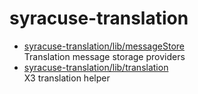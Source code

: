 # syracuse-translation

* [syracuse-translation/lib/messageStore](lib/messageStore.md)  
  Translation message storage providers
* [syracuse-translation/lib/translation](lib/translation.md)  
  X3 translation helper
